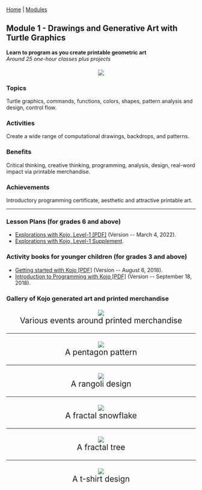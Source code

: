 <div class="nav">
  <a href="/index.html">Home</a> | <a href="modules-index.html">Modules</a>
</div>

## Module 1 - Drawings and Generative Art with Turtle Graphics
**Learn to program as you create printable geometric art**  
*Around 25 one-hour classes plus projects*

<div style="margin-top: 20px;margin-bottom: 20px;text-align:center">
  <img src="module1-images/flower.png"/>
</div>

### Topics

Turtle graphics, commands, functions, colors, shapes, pattern analysis and design, control flow.

### Activities

Create a wide range of computational drawings, backdrops, and patterns.

### Benefits

Critical thinking, creative thinking, programming, analysis, design, real-word impact via printable merchandise.

### Achievements

Introductory programming certificate, aesthetic and attractive printable art.

---

### Lesson Plans (for grades 6 and above)

* [Explorations with Kojo, Level-1 [PDF]](https://github.com/litan/kojo/releases/download/ebooks/Kojo-Lessons-Level1-040322.pdf) (Version -- March 4, 2022).
* [Explorations with Kojo, Level-1 Supplement](/tutorials/lessons-level1-sup/index.html).

### Activity books for younger children (for grades 3 and above)

* [Getting started with Kojo [PDF]](https://github.com/litan/kojo/releases/download/ebooks/getting-started-06-08-18.pdf) (Version -- August 6, 2018).
* [Introduction to Programming with Kojo [PDF]](https://github.com/litan/kojo/releases/download/ebooks/intro-to-programming-180918.pdf) (Version -- September 18, 2018).

### Gallery of Kojo generated art and printed merchandise

<div style="margin-top:20px;margin-bottom:20px;text-align:center;font-size:150%">
  <img src="module1-images/event-pics.png"/><br/>
  Various events around printed merchandise
  <hr/>
  <img src="module1-images/pentagon.png"/><br/>
  A pentagon pattern
  <hr/>
  <img src="module1-images/rangoli.png"/><br/>
  A rangoli design
  <hr/>
  <img src="module1-images/snowflake.png"/><br/>
  A fractal snowflake
  <hr/>
  <img src="module1-images/tree.png"/><br/>
  A fractal tree
  <hr/>
  <img src="module1-images/design-1.png"/><br/>
  A t-shirt design
</div>
